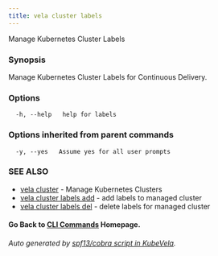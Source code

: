 ```yaml
---
title: vela cluster labels
---
```


Manage Kubernetes Cluster Labels

### Synopsis

Manage Kubernetes Cluster Labels for Continuous Delivery.

### Options

```
  -h, --help   help for labels
```

### Options inherited from parent commands

```
  -y, --yes   Assume yes for all user prompts
```

### SEE ALSO

* [vela cluster](vela_cluster.md)	 - Manage Kubernetes Clusters
* [vela cluster labels add](vela_cluster_labels_add.md)	 - add labels to managed cluster
* [vela cluster labels del](vela_cluster_labels_del.md)	 - delete labels for managed cluster

#### Go Back to [CLI Commands](vela.md) Homepage.


###### Auto generated by [spf13/cobra script in KubeVela](https://github.com/kubevela/kubevela/tree/master/hack/docgen).
